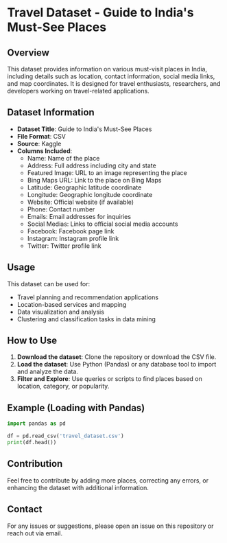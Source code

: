 # Travel Dataset - Guide to India's Must-See Places

## Overview
This dataset provides information on various must-visit places in India, including details such as location, contact information, social media links, and map coordinates. It is designed for travel enthusiasts, researchers, and developers working on travel-related applications.

## Dataset Information
- **Dataset Title**: Guide to India's Must-See Places
- **File Format**: CSV
- **Source**: Kaggle
- **Columns Included**:
  - Name: Name of the place
  - Address: Full address including city and state
  - Featured Image: URL to an image representing the place
  - Bing Maps URL: Link to the place on Bing Maps
  - Latitude: Geographic latitude coordinate
  - Longitude: Geographic longitude coordinate
  - Website: Official website (if available)
  - Phone: Contact number
  - Emails: Email addresses for inquiries
  - Social Medias: Links to official social media accounts
  - Facebook: Facebook page link
  - Instagram: Instagram profile link
  - Twitter: Twitter profile link

## Usage
This dataset can be used for:
- Travel planning and recommendation applications
- Location-based services and mapping
- Data visualization and analysis
- Clustering and classification tasks in data mining

## How to Use
1. **Download the dataset**: Clone the repository or download the CSV file.
2. **Load the dataset**: Use Python (Pandas) or any database tool to import and analyze the data.
3. **Filter and Explore**: Use queries or scripts to find places based on location, category, or popularity.

## Example (Loading with Pandas)
```python
import pandas as pd

df = pd.read_csv('travel_dataset.csv')
print(df.head())
```

## Contribution
Feel free to contribute by adding more places, correcting any errors, or enhancing the dataset with additional information.

## Contact
For any issues or suggestions, please open an issue on this repository or reach out via email.

